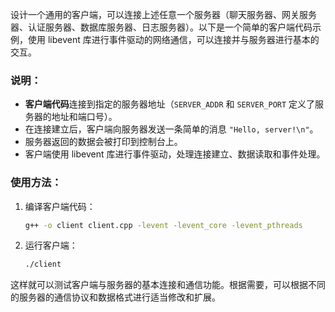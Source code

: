 设计一个通用的客户端，可以连接上述任意一个服务器（聊天服务器、网关服务器、认证服务器、数据库服务器、日志服务器）。以下是一个简单的客户端代码示例，使用 libevent 库进行事件驱动的网络通信，可以连接并与服务器进行基本的交互。


### 说明：

- **客户端代码**连接到指定的服务器地址（`SERVER_ADDR` 和 `SERVER_PORT` 定义了服务器的地址和端口号）。
- 在连接建立后，客户端向服务器发送一条简单的消息 `"Hello, server!\n"`。
- 服务器返回的数据会被打印到控制台上。
- 客户端使用 libevent 库进行事件驱动，处理连接建立、数据读取和事件处理。

### 使用方法：

1. 编译客户端代码：
   ```bash
   g++ -o client client.cpp -levent -levent_core -levent_pthreads
   ```

2. 运行客户端：
   ```bash
   ./client
   ```

这样就可以测试客户端与服务器的基本连接和通信功能。根据需要，可以根据不同的服务器的通信协议和数据格式进行适当修改和扩展。
